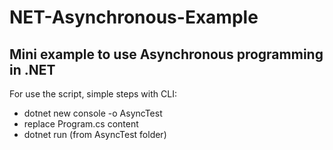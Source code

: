 # NET-Asynchronous-Example
## Mini example to use Asynchronous programming in .NET

For use the script, simple steps with CLI:

- dotnet new console -o AsyncTest
- replace Program.cs content
- dotnet run (from AsyncTest folder)
